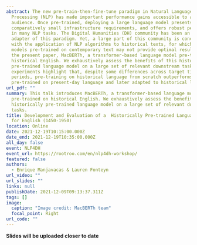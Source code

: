 ```yaml
---
abstract: The new pre-train-then-fine-tune paradigm in Natural Language
  Processing (NLP) has made important performance gains accessible to a wider
  audience. Once pre-trained, deploying a large language model presents
  comparatively small infrastructure requirements, and offers robust performance
  in many NLP tasks. The Digital Humanities (DH) community has been an early
  adapter of this paradigm. Yet, a large part of this community is concerned
  with the application of NLP algorithms to historical texts, for which large
  models pre-trained on contemporary text may not provide optimal results. In
  the present paper, MacBERTh, a transformer-based language model pre-trained on
  historical English. We exhaustively assess the benefits of this historically
  pre-trained language model on a large set of relevant downstream tasks. Our
  experiments highlight that, despite some differences across target time
  periods, pre-training on historical language from scratch outperforms models
  pre-trained on present-day language and later adapted to historical language.
url_pdf: ""
summary: This talk introduces MacBERTh, a transformer-based language model
  pre-trained on historical English. We exhaustively assess the benefits of this
  historically pre-trained language model on a large set of relevant downstream
  tasks.
title: Development and Evaluation of a  Historically Pre-trained Language Model
  for English (1450-1950)
location: Online
date: 2021-12-19T10:15:00.000Z
date_end: 2021-12-19T10:35:00.000Z
all_day: false
event: NLP4DH
event_url: https://rootroo.com/en/nlp4dh-workshop/
featured: false
authors:
  - Enrique Manjavacas & Lauren Fonteyn
url_video: ""
url_slides: ""
links: null
publishDate: 2021-12-09T09:13:37.311Z
tags: []
image:
  caption: "Image credit: MacBERTh team"
  focal_point: Right
url_code: ""
---
```


**Slides will be uploaded closer to date**